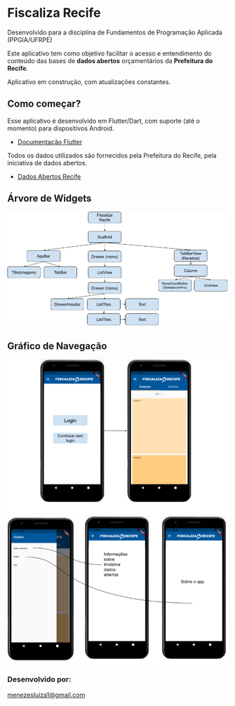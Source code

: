 
# Fiscaliza Recife

Desenvolvido para a disciplina de Fundamentos de Programação Aplicada (PPGIA/UFRPE)

Este aplicativo tem como objetivo facilitar o acesso e entendimento do conteúdo das bases de **dados abertos** orçamentários da **Prefeitura do Recife**.

Aplicativo em construção, com atualizações constantes.

## Como começar?

Esse aplicativo é desenvolvido em Flutter/Dart, com suporte (até o momento) para dispositivos Android. 

- [Documentação Flutter](https://flutter.dev/docs/)

Todos os dados utilizados são fornecidos pela Prefeitura do Recife, pela iniciativa de dados abertos. 

- [Dados Abertos Recife](http://dados.recife.pe.gov.br/)

## Árvore de Widgets

![Árvore de Widgets](https://github.com/menezesluiza/fiscaliza_recife/blob/master/images/arvore_widgets_V2.png)

## Gráfico de Navegação

![Gráfico de Navegação](https://github.com/menezesluiza/fiscaliza_recife/blob/master/images/grafico_navegacao.png)

### Desenvolvido por: 

menezesluiza1@gmail.com